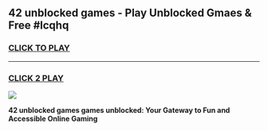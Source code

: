 
## 42 unblocked games - Play Unblocked Gmaes & Free #lcqhq
<h3>
<a href="https://premium.freeplayer.one?title=42_unblocked_games&ref=01M">CLICK TO PLAY</a></h3>
<hr>

<h3>
<a href="https://premium.freeplayer.one?title=42_unblocked_games&ref=01M">CLICK 2 PLAY</a>
  
</h3>

<a href="https://premium.freeplayer.one?title=42_unblocked_games&ref=01M"><img src="https://clearcache.store/games.png"></a>


**42 unblocked games games unblocked: Your Gateway to Fun and Accessible Online Gaming**
